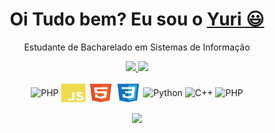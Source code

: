 <div>
  
  <h1 align="center">
    Oi Tudo bem? Eu sou o 
    <a href="https://www.linkedin.com/in/yuri-woycick-de-souza-856991210/">Yuri 😃️</a>
  </h1>
  
  <p align="center">
    Estudante de Bacharelado em Sistemas de Informação    
  </p>
  
  <p align="center">
   
  </p>
</div>

<div align="center">
  <a href="https://github.com/yuriiSw">
    <img height="150em" src="https://github-readme-stats.vercel.app/api?username=yuriiSw&count_private=true&include_all_commits=true&show_icons=true&theme=dracula&hide_border=false&show_owner=true"/>
    <img height="150em" src="https://github-readme-stats.vercel.app/api/top-langs/?username=yuriiSw&theme=dracula&hide_border=false&&layout=compact"/>
  </a>
</div>

<div align="center" valign="top"><br>
  
  <img align="center" alt="PHP" height="30" width="40" src="https://cdn.jsdelivr.net/gh/devicons/devicon/icons/php/php-plain.svg">
  <img align="center" alt="Js" height="30" width="40" src="https://raw.githubusercontent.com/devicons/devicon/master/icons/javascript/javascript-plain.svg">
  <img align="center" alt="HTML" height="30" width="40" src="https://raw.githubusercontent.com/devicons/devicon/master/icons/html5/html5-original.svg">
  <img align="center" alt="CSS" height="30" width="40" src="https://raw.githubusercontent.com/devicons/devicon/master/icons/css3/css3-original.svg">
  <img align="center" alt="Python" height="30" width="40" src="https://cdn.jsdelivr.net/gh/devicons/devicon/icons/python/python-original.svg">
  <img align="center" alt="C++" height="30" width="40" src="https://cdn.jsdelivr.net/gh/devicons/devicon/icons/cplusplus/cplusplus-original.svg">
  <img align="center" alt="PHP" height="30" width="40" src="https://cdn.jsdelivr.net/gh/devicons/devicon@latest/icons/php/php-original.svg" />  
  
</div><br>

<div align="center">
  <a href="https://www.linkedin.com/in/yuri-woycick-de-souza-856991210/" target="_blank"><img src="https://img.shields.io/badge/-LinkedIn-%230077B5?style=for-the-badge&logo=linkedin&logoColor=white" target="_blank"></a> 
</div>
